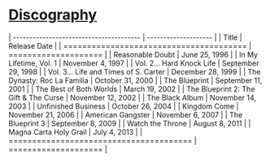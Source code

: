 # [Discography](http://en.wikipedia.org/wiki/Jay-Z_discography#Studio_albums)

| --------------------------------------- | -------------------- |
| Title                                   | Release Date         |
| ======================================= | ==================== |
| Reasonable Doubt                        | June 25, 1996        |
| In My Lifetime, Vol. 1                  | November 4, 1997     |
| Vol. 2... Hard Knock Life               | September 29, 1998   |
| Vol. 3... Life and Times of S. Carter   | December 28, 1999    |
| The Dynasty: Roc La Familia             | October 31, 2000     |
| The Blueprint                           | September 11, 2001   |
| The Best of Both Worlds                 | March 19, 2002       |
| The Blueprint 2: The Gift & The Curse   | November 12, 2002    |
| The Black Album                         | November 14, 2003    |
| Unfinished Business                     | October 26, 2004     |
| Kingdom Come                            | November 21, 2006    |
| American Gangster                       | November 6, 2007     |
| The Blueprint 3                         | September 8, 2009    |
| Watch the Throne                        | August 8, 2011       |
| Magna Carta Holy Grail                  | July 4, 2013         |
| ======================================= | ==================== |


